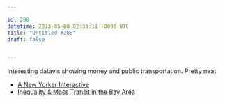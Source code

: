 ```yaml
---

id: 288
datetime: 2013-05-08 02:38:11 +0000 UTC
title: "Untitled #288"
draft: false


---
```


Interesting datavis showing money and public transportation. Pretty neat. 

 
 * [A New Yorker Interactive](http://www.newyorker.com/sandbox/business/subway.html)
 * [Inequality & Mass Transit in the Bay Area](http://dangrover.github.io/sf-transit-inequality/#)


